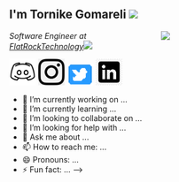 <h2>I'm Tornike Gomareli <img src="https://media.giphy.com/media/12oufCB0MyZ1Go/giphy.gif" width="50"></h2>
<img align='right' src="https://media.giphy.com/media/M9gbBd9nbDrOTu1Mqx/giphy.gif" width="230">
<p><em>Software Engineer at <a href="https://www.flatrocktech.com/">FlatRockTechnology</a><img src="https://media.giphy.com/media/WUlplcMpOCEmTGBtBW/giphy.gif" width="30"> 
</em></p>


<img src="https://github.com/tornikegomareli/tornikegomareli/blob/main/images/discordpng.png?raw=true" width="48">
<img src="https://github.com/tornikegomareli/tornikegomareli/blob/main/images/png-clipart-instagram-logo-illustration-computer-icons-logo-logo-instagram-miscellaneous-text.png?raw=true" width="48">
<img src="https://github.com/tornikegomareli/tornikegomareli/blob/main/images/twitter.png?raw=true" width="48">
<img src="https://github.com/tornikegomareli/tornikegomareli/blob/main/images/linkedinpng.png?raw=true" width="48">





- 🔭 I’m currently working on ...
- 🌱 I’m currently learning ...
- 👯 I’m looking to collaborate on ...
- 🤔 I’m looking for help with ...
- 💬 Ask me about ...
- 📫 How to reach me: ...
- 😄 Pronouns: ...
- ⚡ Fun fact: ...
-->
